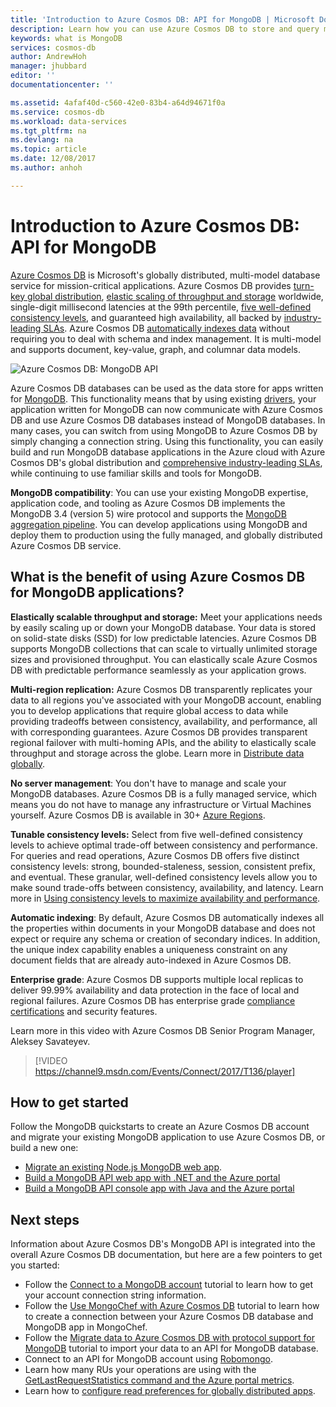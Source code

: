 ```yaml
---
title: 'Introduction to Azure Cosmos DB: API for MongoDB | Microsoft Docs'
description: Learn how you can use Azure Cosmos DB to store and query massive volumes of JSON documents with low latency using the popular OSS MongoDB APIs.
keywords: what is MongoDB
services: cosmos-db
author: AndrewHoh
manager: jhubbard
editor: ''
documentationcenter: ''

ms.assetid: 4afaf40d-c560-42e0-83b4-a64d94671f0a
ms.service: cosmos-db
ms.workload: data-services
ms.tgt_pltfrm: na
ms.devlang: na
ms.topic: article
ms.date: 12/08/2017
ms.author: anhoh

---
```

# Introduction to Azure Cosmos DB: API for MongoDB

[Azure Cosmos DB](../cosmos-db/introduction.md) is Microsoft's globally distributed, multi-model database service for mission-critical applications. Azure Cosmos DB provides [turn-key global distribution](distribute-data-globally.md), [elastic scaling of throughput and storage](partition-data.md) worldwide, single-digit millisecond latencies at the 99th percentile, [five well-defined consistency levels](consistency-levels.md), and guaranteed high availability, all backed by [industry-leading SLAs](https://azure.microsoft.com/support/legal/sla/cosmos-db/). Azure Cosmos DB [automatically indexes data](http://www.vldb.org/pvldb/vol8/p1668-shukla.pdf) without requiring you to deal with schema and index management. It is multi-model and supports document, key-value, graph, and columnar data models. 

![Azure Cosmos DB: MongoDB API](./media/mongodb-introduction/cosmosdb-mongodb.png) 

Azure Cosmos DB databases can be used as the data store for apps written for [MongoDB](https://docs.mongodb.com/manual/introduction/). This functionality means that by using existing [drivers](https://docs.mongodb.org/ecosystem/drivers/), your application written for MongoDB can now communicate with Azure Cosmos DB and use Azure Cosmos DB databases instead of MongoDB databases. In many cases, you can switch from using MongoDB to Azure Cosmos DB by simply changing a connection string. Using this functionality, you can easily build and run MongoDB database applications in the Azure cloud with Azure Cosmos DB's global distribution and [comprehensive industry-leading SLAs](https://azure.microsoft.com/support/legal/sla/cosmos-db), while continuing to use familiar skills and tools for MongoDB.

**MongoDB compatibility**: You can use your existing MongoDB expertise, application code, and tooling as Azure Cosmos DB implements the MongoDB 3.4 (version 5) wire protocol and supports the [MongoDB aggregation pipeline](mongodb-feature-support.md#aggregation-pipeline). You can develop applications using MongoDB and deploy them to production using the fully managed, and globally distributed Azure Cosmos DB service.

## What is the benefit of using Azure Cosmos DB for MongoDB applications?

**Elastically scalable throughput and storage:** Meet your applications needs by easily scaling up or down your MongoDB database. Your data is stored on solid-state disks (SSD) for low predictable latencies. Azure Cosmos DB supports MongoDB collections that can scale to virtually unlimited storage sizes and provisioned throughput. You can elastically scale Azure Cosmos DB with predictable performance seamlessly as your application grows. 

**Multi-region replication:** Azure Cosmos DB transparently replicates your data to all regions you've associated with your MongoDB account, enabling you to develop applications that require global access to data while providing tradeoffs between consistency, availability, and performance, all with corresponding guarantees. Azure Cosmos DB provides transparent regional failover with multi-homing APIs, and the ability to elastically scale throughput and storage across the globe. Learn more in [Distribute data globally](distribute-data-globally.md).

**No server management**: You don't have to manage and scale your MongoDB databases. Azure Cosmos DB is a fully managed service, which means you do not have to manage any infrastructure or Virtual Machines yourself. Azure Cosmos DB is available in 30+ [Azure Regions](https://azure.microsoft.com/regions/services/).

**Tunable consistency levels:** Select from five well-defined consistency levels to achieve optimal trade-off between consistency and performance. For queries and read operations, Azure Cosmos DB offers five distinct consistency levels: strong, bounded-staleness, session, consistent prefix, and eventual. These granular, well-defined consistency levels allow you to make sound trade-offs between consistency, availability, and latency. Learn more in [Using consistency levels to maximize availability and performance](consistency-levels.md).

**Automatic indexing**: By default, Azure Cosmos DB automatically indexes all the properties within documents in your MongoDB database and does not expect or require any schema or creation of secondary indices. In addition, the unique index capability enables a uniqueness constraint on any document fields that are already auto-indexed in Azure Cosmos DB.

**Enterprise grade**: Azure Cosmos DB supports multiple local replicas to deliver 99.99% availability and data protection in the face of local and regional failures. Azure Cosmos DB has enterprise grade [compliance certifications](https://www.microsoft.com/trustcenter) and security features. 

Learn more in this video with Azure Cosmos DB Senior Program Manager, Aleksey Savateyev.

> [!VIDEO https://channel9.msdn.com/Events/Connect/2017/T136/player]
> 

## How to get started

Follow the MongoDB quickstarts to create an Azure Cosmos DB account and migrate your existing MongoDB application to use Azure Cosmos DB, or build a new one:

* [Migrate an existing Node.js MongoDB web app](create-mongodb-nodejs.md).
* [Build a MongoDB API web app with .NET and the Azure portal](create-mongodb-dotnet.md)
* [Build a MongoDB API console app with Java and the Azure portal](create-mongodb-java.md)

## Next steps

Information about Azure Cosmos DB's MongoDB API is integrated into the overall Azure Cosmos DB documentation, but here are a few pointers to get you started:

* Follow the [Connect to a MongoDB account](connect-mongodb-account.md) tutorial to learn how to get your account connection string information.
* Follow the [Use MongoChef with Azure Cosmos DB](mongodb-mongochef.md) tutorial to learn how to create a connection between your Azure Cosmos DB database and MongoDB app in MongoChef.
* Follow the [Migrate data to Azure Cosmos DB with protocol support for MongoDB](mongodb-migrate.md) tutorial to import your data to an API for MongoDB database.
* Connect to an API for MongoDB account using [Robomongo](mongodb-robomongo.md).
* Learn how many RUs your operations are using with the [GetLastRequestStatistics command and the Azure portal metrics](request-units.md#GetLastRequestStatistics).
* Learn how to [configure read preferences for globally distributed apps](../cosmos-db/tutorial-global-distribution-mongodb.md).
